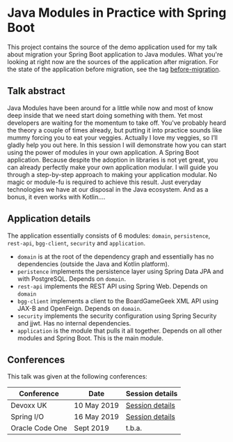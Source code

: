 # Java Modules in Practice with Spring Boot

This project contains the source of the demo application used for my talk about migration your Spring Boot application to Java modules. What you're 
looking at right now are the sources of the application after migration. For the state of the application before migration, see the tag 
[before-migration](https://github.com/jaapcoomans/spring-boot-modules/tree/before-migration).

## Talk abstract

Java Modules have been around for a little while now and most of know deep inside that we need start doing something with them. Yet most developers 
are waiting for the momentum to take off. You've probably heard the theory a couple of times already, but putting it into practice sounds like mummy 
forcing you to eat your veggies. Actually I love my veggies, so I’ll gladly help you out here. In this session I will demonstrate how you can start 
using the power of modules in your own application. A Spring Boot application. Because despite the adoption in libraries is not yet great, you can 
already perfectly make your own application modular. I will guide you through a step-by-step approach to making your application modular. No magic or 
module-fu is required to achieve this result. Just everyday technologies we have at our disposal in the Java ecosystem. And as a bonus, it even works 
with Kotlin....

## Application details

The application essentially consists of 6 modules: `domain`, `persistence`, `rest-api`, `bgg-client`, `security` and 
`application`.
- `domain` is at the root of the dependency graph and essentially has no dependencies (outside the Java and Kotlin platform).
- `peristence` implements the persistence layer using Spring Data JPA and with PostgreSQL. Depends on `domain`.
- `rest-api` implements the REST API using Spring Web. Depends on `domain`
- `bgg-client` implements a client to the BoardGameGeek XML API using JAX-B and OpenFeign. Depends on `domain`.
- `security` implements the security configuration using Spring Security and jjwt. Has no internal dependencies.
- `application` is the module that pulls it all together. Depends on all other modules and Spring Boot. This is the main module. 

## Conferences
This talk was given at the following conferences:

| Conference      | Date        | Session details |
|-----------------|-------------|-----------------|
| Devoxx UK       | 10 May 2019 | [Session details](https://devoxxuk19.confinabox.com/talk/JOK-2933/Migrating_your_Spring_Boot_application_to_Java_Modules) |
| Spring I/O      | 16 May 2019 | [Session details](https://2019.springio.net/sessions/java-modules-in-practice-with-spring-boot ) |
| Oracle Code One | Sept 2019   | t.b.a.          |
